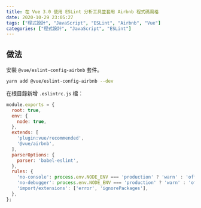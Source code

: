 ```yaml
---
title: 在 Vue 3.0 使用 ESLint 分析工具並套用 Airbnb 程式碼風格
date: 2020-10-29 23:05:27
tags: ["程式設計", "JavaScript", "ESLint", "Airbnb", "Vue"]
categories: ["程式設計", "JavaScript", "ESLint"]
---
```


## 做法

安裝 `@vue/eslint-config-airbnb` 套件。

```bash
yarn add @vue/eslint-config-airbnb --dev
```

在根目錄新增 `.eslintrc.js` 檔：

```js
module.exports = {
  root: true,
  env: {
    node: true,
  },
  extends: [
    'plugin:vue/recommended',
    '@vue/airbnb',
  ],
  parserOptions: {
    parser: 'babel-eslint',
  },
  rules: {
    'no-console': process.env.NODE_ENV === 'production' ? 'warn' : 'off',
    'no-debugger': process.env.NODE_ENV === 'production' ? 'warn' : 'off',
    'import/extensions': ['error', 'ignorePackages'],
  },
};
```
